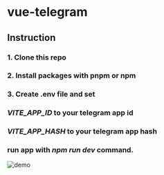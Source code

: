# vue-telegram

## Instruction
### 1. Clone this repo
### 2. Install packages with pnpm or npm
### 3. Create .env file and set 
### _VITE_APP_ID_ to your telegram app id
### _VITE_APP_HASH_ to your telegram app hash
### run app with _npm run dev_ command.

![demo](https://imgur.com/50uQEGB)
